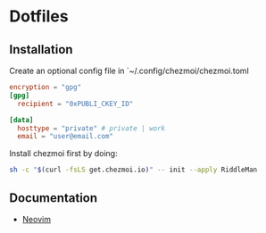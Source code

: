 # Dotfiles

## Installation

Create an optional config file in `~/.config/chezmoi/chezmoi.toml

```toml
encryption = "gpg"
[gpg]
  recipient = "0xPUBLI_CKEY_ID"

[data]
  hosttype = "private" # private | work
  email = "user@email.com"
```

Install chezmoi first by doing:

```bash
sh -c "$(curl -fsLS get.chezmoi.io)" -- init --apply RiddleMan
```

## Documentation

* [Neovim](./docs/neovim.md)

